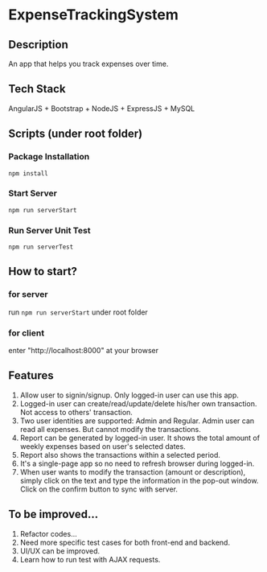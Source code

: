 # ExpenseTrackingSystem
## Description
An app that helps you track expenses over time.
## Tech Stack
AngularJS + Bootstrap + NodeJS + ExpressJS + MySQL
## Scripts (under root folder)
### Package Installation
`npm install`
### Start Server
`npm run serverStart`
### Run Server Unit Test
`npm run serverTest`
## How to start?
### for server
run `npm run serverStart` under root folder
### for client
enter "http://localhost:8000" at your browser 
## Features
1. Allow user to signin/signup. Only logged-in user can use this app.
2. Logged-in user can create/read/update/delete his/her own transaction. Not access to others' transaction.
3. Two user identities are supported: Admin and Regular. Admin user can read all expenses. But cannot modify the transactions.
4. Report can be generated by logged-in user. It shows the total amount of weekly expenses based on user's selected dates.
5. Report also shows the transactions within a selected period.
6. It's a single-page app so no need to refresh browser during logged-in.
7. When user wants to modify the transaction (amount or description), simply click on the text and type the information in the pop-out window. Click on the confirm button to sync with server.
## To be improved...
1. Refactor codes...
2. Need more specific test cases for both front-end and backend.
3. UI/UX can be improved.
4. Learn how to run test with AJAX requests.

